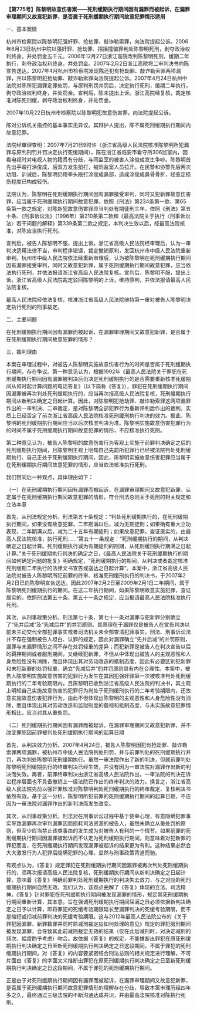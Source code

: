 **【第775号】陈黎明故意伤害案——死刑缓期执行期间因有漏罪而被起诉，在漏罪审理期间又故意犯新罪，是否属于死刑缓期执行期间故意犯罪情形适用**

一、基本案情

杭州市检察院以陈黎明犯强奸罪、抢劫罪、敲诈勒索罪，向法院提起公诉。2006年8月23日杭州中院以强奸罪、抢劫罪、招摇撞骗罪判处陈黎明死刑，剥夺政治权利终身，并处罚金五千元。2006年12月27日浙江高院改判陈黎明死刑，缓期二年执行，剥夺政治权利终身，并处罚金。2007年2月2日浙江高院将二审判决书向陈宣告送达。2007年4月杭州市检察院发现陈还犯有抢劫罪、敲诈勒索罪两项漏罪，并以陈黎明犯抢劫罪、敲诈勒索罪向法院提起公诉。2007年4月24日杭州中法院对陈所犯漏罪定罪处罚，与原判刑罚并罚后，决定执行死刑，缓期二年执行，剥夺政治权利终身，并处罚金。宣判后，陈未提出上诉。浙江高院经复核，裁定核准对陈死刑缓，剥夺政治权利终身，并处罚金。

2007年10月22日杭州市检察院以陈黎明犯故意伤害罪，向法院提起公诉。

陈对公诉机关指控的基本事实无异议。其辩护人提出，陈不属死刑缓期执行期间内故意犯罪。

法院经审理查明：2007年7月21日9时许（浙江省高级人民法院核准陈黎明所犯漏罪与原判刑罚并罚决定执行死缓期间），陈在浙江省临安市看守所306监室内，因看电视时对电视人物的籍贯有分歧，与同监室的被害人涂俊成发生争吵。陈黎明首先出手殴打涂俊成，后双方发生扭打，被同监室人员拉开。在民警和协警先后两次劝阻、训诫后，陈黎明仍用拳头殴打涂俊成鼻部，造成涂俊成鼻骨骨折，经鉴定损伤程度已构成轻伤。

法院认为，陈黎明在死刑缓期执行期间因有漏罪接受审判，同时又犯新罪故意伤害罪，应当属于死刑缓期执行期间故意犯罪。依照《刑法》第234条第一款、第65条第一款之规定，对陈新犯故意伤害罪应当判处有期徒刑三年。依照《刑法》第五十条、《刑事诉讼法》（1996年）第210条第二款和《最高法院关于执行〈刑事诉讼法〉若干问题的解释》第339条第二款之规定，本判决生效以后，经最高法院核准，对陈应当执行死刑。

宣判后，被告人陈黎明不服，提出上诉。浙江省高级人民法院经审理后，认为一审判决适用法律不当，审判程序错误，裁定撤销原判，发回杭州市中级人民法院重新审判。杭州市中级人民法院依法经重新审理后，认为被陈黎明在死刑缓期执行期间因有漏罪接受审判，同时又故意犯新罪，属于死刑缓期执行期间故意犯罪，应当依法执行死刑，并依法报请浙江省高级人民法院复核。宣判后，陈黎明不服，提出上诉。浙江省高级人民法院裁定驳回陈黎明的上诉，维持原判，并依法报请最高人民法院复核。

最高人民法院经依法复核，核准浙江省高级人民法院维持第一审对被告人陈黎明决定执行死刑的刑事裁定。

二、主要问题

在死刑缓期执行期间因有漏罪而被起诉，在漏罪审理期间又故意犯新罪，是否属于在死刑缓期执行期间故意犯罪的情形？

三、裁判理由

本案在审理过程中，对被告人陈黎明实施故意伤害行为的时间是否属于死刑缓期执行期间，存在争议。第一种意见认为，根据1992年《最高人民法院关于罪犯在死刑缓期执行期间因有漏罪被判决后仍决定死刑缓期执行的是否需要重新核准死缓期间从何时起计算问题的电话答复》（以下简称《答复》），罪犯在死刑缓期执行期间因漏罪被再次判处死刑缓期执行的，应当再次报高级人民法院复核，死刑缓期执行期间从新判决确定之日起计算。因此，对陈黎明犯抢劫罪、敲诈勒索罪这两项漏罪作出的一审判决、二审裁定，是对陈黎明全部犯罪行为重新评判后作出的裁判，实质上已经否定了前次浙江省高级人民法院核准死刑缓刑执行判决的效力。据此，陈黎明的死刑缓期执行期间应当以后次核准判决为准。陈黎明实施故意伤害犯罪行为的时间不属于死刑缓期执行期间故意犯罪的情形，不应核准执行死刑。

第二种意见认为，被告人陈黎明的故意伤害行为客观上实施于前罪判决确定之后的死刑缓期执行期间，且陈黎明主观上明知自己先前所犯罪行已经被法院判处死刑缓期执行、自己正处于死刑缓期执行期间，因此，陈黎明实施故意伤害犯罪应当属于在死刑缓期执行期间故意犯罪的情形，应当依法核准执行死刑。

我们赞同后一种观点，具体理由如下：

（一）在死刑缓期执行期间因有漏罪而被起诉，在漏罪审理期间又故意犯新罪，认定属于在死刑缓期执行期间故意犯罪的情形，符合刑法总则关于死刑的相关规定和立法本意

首先，从刑法规定分析。刑法第五十条规定：“判处死刑缓期执行的，在死刑缓期执行期间，如果没有故意犯罪，二年期满以后，减为无期徒刑；如果确有重大立功表现，二年期满以后，减为二十五年有期徒刑；如果故意犯罪，查证属实的，由最高人民法院核准，执行死刑……”第五十一条规定：“死刑缓期执行的期间，从判决确定之日起计算。死刑缓期执行减为有期徒刑的刑期，从死刑缓刑执行期满之日起计算。”关于死刑缓期执行判决的确定之日，《最高人民法院关于死刑缓期执行的期间如何确定问题的批复》明确规定，“死刑缓期执行的期间，从判决或者裁定核准死刑缓期二年执行的法律文书宣告或送达之日起计算”。本案中，浙江省高级人民法院对被告人陈黎明所犯前罪的终审、核准死刑缓刑执行的判决书，于2007年2月2日已向陈黎明宣告送达，因此2007年2月2日至2009年2月1日二年期间，属于陈黎明死刑缓期执行的期间。在这二年执行期间，如果陈黎明故意实施犯罪，查证属实的，依照刑法第五十条、第五十一条之规定，应当报请最高人民法院核准执行死刑。

其次，从刑事政策分析。刑法第七十条、第七十一条对漏罪与犯新罪分别确立了“先并后减”及“先减后并”的并罚原则。其原理在于漏罪仅是被告人在宣告判决以前未主动交代全部犯罪事实或者司法机关未全部查清犯罪事实，刑法、刑事诉讼法并不存在强制被告人坦白、认罪的规定，因此对漏罪确立“先并后减”的并罚原则，漏罪与未漏罪情形之间不存在处罚轻重的差异；而犯新罪是被告人在判决宣告以后的羁押期间或者服刑期间，又继续犯新罪，不但从中体现出被告人的主观恶性和人身危险性没有消除，而且体现出其对劳动改造的抵制态度，因此有必要区别犯新罪和未犯新罪的处罚轻重，确立“先减后并”的并罚原则具有内在合理性。本案中，被告人陈黎明实施故意伤害的犯罪行为发生在其因犯强奸罪第一次被核准判处死刑缓期执行的二年考验期限内，且陈黎明已收到浙江省高级人民法院的判决书，其主观上明知自己实施故意伤害的犯罪行为尚处于死刑缓刑执行的二年考验期限内，还故意实施故意伤害犯罪行为，由此不但体现出陈黎明的主观恶性和人身危险性没有消除，而且体现出其对劳动改造和监狱制度的藐视和抵制态度，与未实施故意犯罪情形相比，应当对其从重处罚。

（二）死刑缓期执行期间因有漏罪而被起诉，在漏罪审理期间又故意犯新罪，并不改变罪犯因前罪被判处死刑缓期执行期间的起算日期

首先，从判决效力分析。2007年4月24日，被告人陈黎明因犯有抢劫罪、敲诈勒索罪两项漏罪，被杭州市中级人民法院判处刑罚，并与前罪判处的死刑缓期执行并罚，再次判处陈黎明死刑缓期执行。虽然一审法院作出了新的判决，但就前罪判处陈黎明死刑缓期执行的终审判决已经生效，并没有因为一审法院对漏罪作出新的判决而失效。再者，前罪终审判决由浙江省高级人民法院作出，一审法院的判决在诉讼程序层面也不具备撤销上一级法院已作出的终审判决的效力。换言之，浙江省高级人民法院先前以强奸罪核准对陈黎明判处死刑缓期执行的终审裁定、复核判决书依然有效。基于这一分析，陈黎明所犯前罪的死刑缓期执行期间的起算日期，不应因为一审法院对漏罪作出的新判决而发生改变。

其次，从刑事政策分析。刑法对在刑事诉讼过程中基于侥幸心理，有意隐瞒犯罪事实导致漏罪再次审判漏罪因而损耗司法资源的被告人，虽然未确立从重处罚的原则，但至少应当禁止该类事由的发生成为对被告人有利的一个情节。如果前罪的死刑缓期执行期间因漏罪被起诉而不认定为死刑缓期执行期间，则意味着对犯新罪的罪犯而言，在死刑缓期执行期间发现漏罪被起诉的结果更为有利。这种结果必然会大大激发行为人犯罪后隐瞒犯罪的心理，显然与刑事政策背道而驰。

有观点认为，《答复》规定罪犯在死刑缓期执行期间因漏罪被再次判处死刑缓期执行的，须再次报请高级人民法院复核，死刑缓期执行期间从新判决确定之日起计算，意味着《答复》明确前罪判处死刑缓期执行的判决失去效力，与之对应的死刑缓期执行期间自然无效。我们认为，该观点曲解了《答复》体现的立法、司法精神。《答复》针对罪犯在死刑缓期执行期间被发现漏罪的情形，规定其死刑缓期执行期间重新计算，其本意。旨在强调死刑缓期执行期间届满之日必须依据新判决确定之日予以计算，即将罪犯的死缓考验期限延长至漏罪判决的死缓考验期限，而不是缩短或扣减前罪判决的死缓考验期限。这与2012年最高人民法院公布的《关于罪犯因漏罪、新罪数罪并罚时原减刑裁定应如何处理的意见》规定的罪犯服刑期间被发现漏罪，会导致其此前减刑裁定无效的结果（仅在此后减刑时，对决定减刑的频次、幅度酌予考虑）吻合。故依据《答复》的规定，不能推断出罪犯在原死刑缓期执行判决确定之日至新死刑缓期执行判决确定之日这段期间，不属于罪犯的死刑缓期执行期间。对《答复》的内容要紧密结合刑法总则的相关规定进行理解，不可片面由《答复》的字面文义推断出罪犯在原死刑缓期执行判决确定之日至新死刑缓期执行判决确定之日这段期间，不属于罪犯的死刑缓期执行期间。

正是由于对死刑缓期执行期间因有漏罪而被起诉，在漏罪审理期间又故意犯新罪，是否属于死刑缓期执行期间故意犯罪情形的理解存在分歧，导致本案审理历经四年多之久，最终通过三级法院的不断沟通达成共识，并由最高法院核准对陈执行死刑。